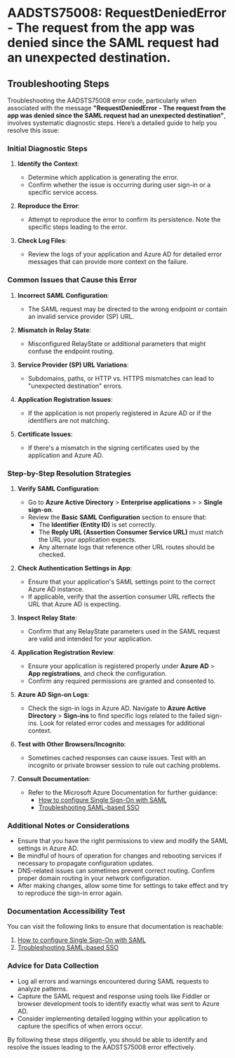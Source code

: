 
# AADSTS75008: RequestDeniedError - The request from the app was denied since the SAML request had an unexpected destination.


## Troubleshooting Steps
Troubleshooting the AADSTS75008 error code, particularly when associated with the message **"RequestDeniedError - The request from the app was denied since the SAML request had an unexpected destination"**, involves systematic diagnostic steps. Here’s a detailed guide to help you resolve this issue:

### Initial Diagnostic Steps

1. **Identify the Context**: 
   - Determine which application is generating the error.
   - Confirm whether the issue is occurring during user sign-in or a specific service access.

2. **Reproduce the Error**:
   - Attempt to reproduce the error to confirm its persistence. Note the specific steps leading to the error.
  
3. **Check Log Files**: 
   - Review the logs of your application and Azure AD for detailed error messages that can provide more context on the failure.

### Common Issues that Cause this Error

1. **Incorrect SAML Configuration**:
   - The SAML request may be directed to the wrong endpoint or contain an invalid service provider (SP) URL.

2. **Mismatch in Relay State**:
   - Misconfigured RelayState or additional parameters that might confuse the endpoint routing.

3. **Service Provider (SP) URL Variations**:
   - Subdomains, paths, or HTTP vs. HTTPS mismatches can lead to "unexpected destination" errors.

4. **Application Registration Issues**:
   - If the application is not properly registered in Azure AD or if the identifiers are not matching.

5. **Certificate Issues**:
   - If there's a mismatch in the signing certificates used by the application and Azure AD.

### Step-by-Step Resolution Strategies

1. **Verify SAML Configuration**:
   - Go to **Azure Active Directory** > **Enterprise applications** > <Your Application> > **Single sign-on**.
   - Review the **Basic SAML Configuration** section to ensure that:
     - The **Identifier (Entity ID)** is set correctly.
     - The **Reply URL (Assertion Consumer Service URL)** must match the URL your application expects.
     - Any alternate logs that reference other URL routes should be checked.
  
2. **Check Authentication Settings in App**:
   - Ensure that your application's SAML settings point to the correct Azure AD instance. 
   - If applicable, verify that the assertion consumer URL reflects the URL that Azure AD is expecting.

3. **Inspect Relay State**:
   - Confirm that any RelayState parameters used in the SAML request are valid and intended for your application.

4. **Application Registration Review**:
   - Ensure your application is registered properly under **Azure AD** > **App registrations**, and check the configuration.
   - Confirm any required permissions are granted and consented to.

5. **Azure AD Sign-on Logs**:
   - Check the sign-in logs in Azure AD. Navigate to **Azure Active Directory** > **Sign-ins** to find specific logs related to the failed sign-ins. Look for related error codes and messages for additional context.

6. **Test with Other Browsers/Incognito**:
   - Sometimes cached responses can cause issues. Test with an incognito or private browser session to rule out caching problems.

7. **Consult Documentation**:
   - Refer to the Microsoft Azure Documentation for further guidance:
     - [How to configure Single Sign-On with SAML](https://docs.microsoft.com/en-us/azure/active-directory/develop/active-directory-saml-protocol)
     - [Troubleshooting SAML-based SSO](https://docs.microsoft.com/en-us/azure/active-directory/develop/troubleshoot-saml-sso)

### Additional Notes or Considerations

- Ensure that you have the right permissions to view and modify the SAML settings in Azure AD.
- Be mindful of hours of operation for changes and rebooting services if necessary to propagate configuration updates.
- DNS-related issues can sometimes prevent correct routing. Confirm proper domain routing in your network configuration.
- After making changes, allow some time for settings to take effect and try to reproduce the sign-in error again.

### Documentation Accessibility Test

You can visit the following links to ensure that documentation is reachable:
1. [How to configure Single Sign-On with SAML](https://docs.microsoft.com/en-us/azure/active-directory/develop/active-directory-saml-protocol)
2. [Troubleshooting SAML-based SSO](https://docs.microsoft.com/en-us/azure/active-directory/develop/troubleshoot-saml-sso)

### Advice for Data Collection

- Log all errors and warnings encountered during SAML requests to analyze patterns.
- Capture the SAML request and response using tools like Fiddler or browser development tools to identify exactly what was sent to Azure AD.
- Consider implementing detailed logging within your application to capture the specifics of when errors occur.

By following these steps diligently, you should be able to identify and resolve the issues leading to the AADSTS75008 error effectively.